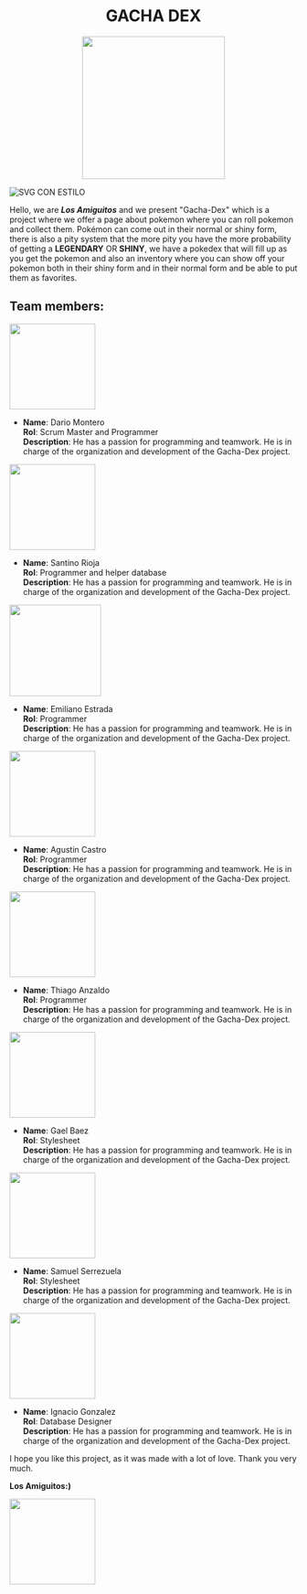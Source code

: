 <div align="center">
<h1> GACHA DEX</h1>
<img src="/imagenes/gachadex.png" width="250">
</div>


![SVG CON ESTILO](https://thiago-anzaldo.github.io/readMe/header.svg)


Hello, we are ***Los Amiguitos*** and we present "Gacha-Dex" which is a project where we offer a page about pokemon where you can roll pokemon and collect them. Pokémon can come out in their normal or shiny form, there is also a pity system that the more pity you have the more probability of getting a **LEGENDARY** OR **SHINY**, we have a pokedex that will fill up as you get the pokemon and also an inventory where you can show off your pokemon both in their shiny form and in their normal form and be able to put them as favorites.

<H2> Team members:</H2>
<div class="fotos">
<img src="/imagenes/Benja.png" width="150">
</div>

-  **Name**: Dario Montero <br>
**Rol**: Scrum Master and Programmer <br>
**Description**: He has a passion for programming and teamwork. He is in charge of the organization and development of the Gacha-Dex project. <br>

<div class="fotos">
<img src="/imagenes/Santi.png" width="150">
</div>

-  **Name**: Santino Rioja <br>
**Rol**: Programmer and helper database <br>
**Description**: He has a passion for programming and teamwork. He is in charge of the organization and development of the Gacha-Dex project. <br>
<div class="fotos">
<img src="/imagenes/Emiliano.png" width="160">
</div>

-  **Name**: Emiliano Estrada <br>
**Rol**: Programmer <br>
**Description**: He has a passion for programming and teamwork. He is in charge of the organization and development of the Gacha-Dex project. <br>
<div class="fotos">
<img src="/imagenes/Agus.png" width="150">
</div>

-  **Name**: Agustin Castro <br>
**Rol**: Programmer <br>
**Description**: He has a passion for programming and teamwork. He is in charge of the organization and development of the Gacha-Dex project. <br>
<div class="fotos">
<img src="/imagenes/Thiago.png" width="150">
</div>

-  **Name**: Thiago Anzaldo <br>
**Rol**: Programmer <br>
**Description**: He has a passion for programming and teamwork. He is in charge of the organization and development of the Gacha-Dex project. <br>
<div class="fotos">
<img src="/imagenes/Gael.png" width="150">
</div>

-  **Name**: Gael Baez <br>
**Rol**: Stylesheet <br>
**Description**: He has a passion for programming and teamwork. He is in charge of the organization and development of the Gacha-Dex project. <br>
<div class="fotos">
<img src="/imagenes/Samuel.png" width="150">
</div>

-  **Name**: Samuel Serrezuela <br>
**Rol**: Stylesheet <br>
**Description**: He has a passion for programming and teamwork. He is in charge of the organization and development of the Gacha-Dex project. <br>
<div class="fotos">
<img src="/imagenes/Ignacio.png" width="150">
</div>

-  **Name**: Ignacio Gonzalez <br>
**Rol**: Database Designer <br>
**Description**: He has a passion for programming and teamwork. He is in charge of the organization and development of the Gacha-Dex project. <br>


I hope you like this project, as it was made with a lot of love. Thank you very much.
						


<b>Los Amiguitos:)</b><br>
<div class="fotos">
<img src="/imagenes/amiguitos.jpeg" width="150">
</div>
